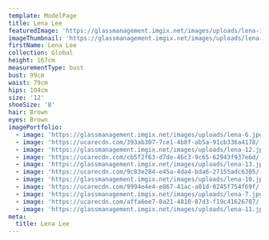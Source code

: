 ```yaml
---
template: ModelPage
title: Lena Lee
featuredImage: 'https://glassmanagement.imgix.net/images/uploads/lena-1.jpg'
imageThumbnail: 'https://glassmanagement.imgix.net/images/uploads/lena-3.jpg'
firstName: Lena Lee
collection: Global
height: 167cm
measurementType: bust
bust: 99cm
waist: 79cm
hips: 104cm
size: '12'
shoeSize: '8'
hair: Brown
eyes: Brown
imagePortfolio:
  - image: 'https://glassmanagement.imgix.net/images/uploads/lena-6.jpg'
  - image: 'https://ucarecdn.com/393ab307-7ce1-4b8f-ab5a-91cb336a4178/'
  - image: 'https://glassmanagement.imgix.net/images/uploads/lena-12.jpg'
  - image: 'https://ucarecdn.com/cb5f2f63-d7de-46c3-9c65-62943f937e6d/'
  - image: 'https://glassmanagement.imgix.net/images/uploads/lena-13.jpg'
  - image: 'https://ucarecdn.com/9c83e284-e45a-4da4-bda6-27155adc6305/'
  - image: 'https://glassmanagement.imgix.net/images/uploads/lena-10.jpg'
  - image: 'https://ucarecdn.com/9994e4e4-e867-41ac-a01d-0245f754f69f/'
  - image: 'https://glassmanagement.imgix.net/images/uploads/lena-7.jpg'
  - image: 'https://ucarecdn.com/affa6ee7-8a21-4810-87d3-f19c41626787/'
  - image: 'https://glassmanagement.imgix.net/images/uploads/lena-11.jpg'
meta:
  title: Lena Lee
---
```


